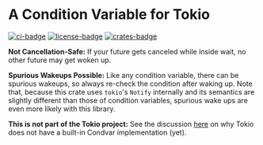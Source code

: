 # A Condition Variable for Tokio

[![ci-badge](https://github.com/kaimast/tokio-condvar/actions/workflows/ci.yml/badge.svg)](https://github.com/kaimast/tokio-condvar/actions)
[![license-badge](https://img.shields.io/crates/l/tokio-condvar)](https://github.com/kaimast/tokio-condvar-rs/blob/main/LICENSE)
[![crates-badge](https://img.shields.io/crates/v/tokio-condvar)](https://crates.io/crates/tokio-condvar)

**Not Cancellation-Safe:** If your future gets canceled while inside wait, no other future may get woken up.

**Spurious Wakeups Possible:** Like any condition variable, there can be spurious wakeups, so always re-check the condition after waking up.
Note that, because this crate uses `tokio`'s `Notify` internally and its semantics are slightly different than those of condition variables, spurious wake ups are even more likely with this library.

**This is not part of the Tokio project:** See the discussion [here](https://github.com/tokio-rs/tokio/issues/3892) on why Tokio does not have a built-in Condvar implementation (yet).
